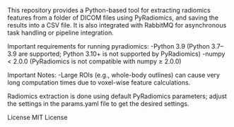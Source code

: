 This repository provides a Python-based tool for extracting radiomics features from a folder of DICOM files using PyRadiomics, and saving the results into a CSV file. It is also integrated with RabbitMQ for asynchronous task handling or pipeline integration.

Important requirements for running pyradiomics:
-Python 3.9 (Python 3.7–3.9 are supported; Python 3.10+ is not supported by PyRadiomics)
-numpy < 2.0.0 (PyRadiomics is not compatible with numpy ≥ 2.0.0)

Important Notes:
-Large ROIs (e.g., whole-body outlines) can cause very long computation times due to voxel-wise feature calculations.


Radiomics extraction is done using default PyRadiomics parameters; adjust the settings in the params.yaml file to get the desired settings.

License
MIT License

